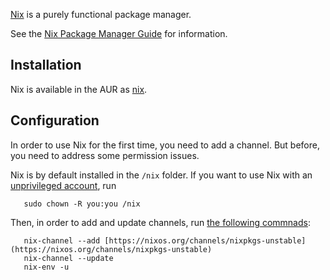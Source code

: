 [Nix](https://nixos.org/nix/) is a purely functional package manager.

See the [Nix Package Manager Guide](https://nixos.org/nix/manual/) for information.

## Installation

Nix is available in the AUR as [nix](https://aur.archlinux.org/packages/nix/).

## Configuration

In order to use Nix for the first time, you need to add a channel. But before, you need to address some permission issues.

Nix is by default installed in the `/nix` folder. If you want to use Nix with an [unprivileged account](https://nixos.org/nix/manual/#sec-single-user), run

```
   sudo chown -R you:you /nix

```

Then, in order to add and update channels, run [the following commnads](https://nixos.org/nix/manual/#sec-channels):

```
   nix-channel --add [https://nixos.org/channels/nixpkgs-unstable](https://nixos.org/channels/nixpkgs-unstable)
   nix-channel --update
   nix-env -u

```